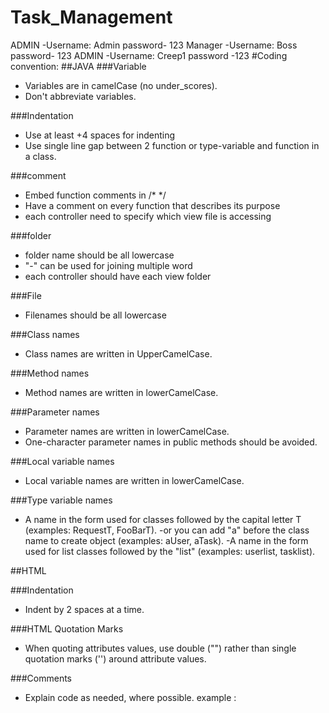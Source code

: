 # Task_Management
ADMIN
-Username: Admin password- 123
Manager
-Username: Boss password- 123
ADMIN
-Username: Creep1 password -123
#Coding convention:
##JAVA
###Variable
- Variables are in camelCase (no under_scores).
- Don't abbreviate variables.

###Indentation
- Use at least +4 spaces for indenting
- Use single line gap between 2 function or type-variable and function in a class.

###comment
- Embed function comments in /* */ 
- Have a comment on every function that describes its purpose
- each controller need to specify which view file is accessing

###folder
- folder name should be all lowercase
- "-" can be used for joining multiple word
- each controller should have each view folder

###File
- Filenames should be all lowercase

###Class names
- Class names are written in UpperCamelCase.

###Method names
- Method names are written in lowerCamelCase.

###Parameter names
- Parameter names are written in lowerCamelCase.
- One-character parameter names in public methods should be avoided.

###Local variable names
- Local variable names are written in lowerCamelCase.

###Type variable names
- A name in the form used for classes followed by the capital letter T (examples: RequestT, FooBarT).
-or you can add "a" before the class name to create object (examples: aUser, aTask).
-A name in the form used for list  classes followed by the "list" (examples: userlist, tasklist).

##HTML

###Indentation
- Indent by 2 spaces at a time.

###HTML Quotation Marks
- When quoting attributes values, use double ("") rather than single quotation marks ('') around attribute values.

###Comments
- Explain code as needed, where possible. example : <!-- TODO: remove optional tags -->